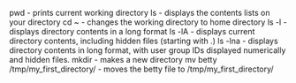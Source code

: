 pwd - prints current working directory
ls  - displays the contents lists on your directory
cd ~ - changes the working directory to home directory
ls -l - displays directory contents in a long format
ls -lA - displays current directory contents, including hidden files (starting with .)
ls -lna - displays directory contents in long format, with user group IDs displayed numerically and hidden files.
mkdir - makes a new directory
mv betty /tmp/my_first_directory/ - moves the betty file to /tmp/my_first_directory/


